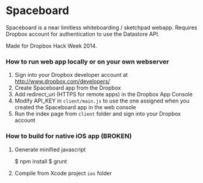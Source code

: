 Spaceboard
==========

Spaceboard is a near limitless whiteboarding / sketchpad webapp. Requires Dropbox account for authentication to use the Datastore API.

Made for Dropbox Hack Week 2014.

### How to run web app locally or on your own webserver ###

1. Sign into your Dropbox developer account at http://www.dropbox.com/developers/
2. Create Spaceboard app from the Dropbox
3. Add redirect_uri (HTTPS for remote apps) in the Dropbox App Console
4. Modify API_KEY in `client/main.js` to use the one assigned when you created the Spaceboard app in the web console
5. Run the index page from `client` folder and sign into your Dropbox account

### How to build for native iOS app (BROKEN) ###

1. Generate minified javascript

    $ npm install
    $ grunt

2. Compile from Xcode project `ios` folder
